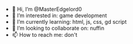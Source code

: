 - 👋 Hi, I’m @MasterEdgelord0
- 👀 I’m interested in: game development
- 🌱 I’m currently learning: html, js, css, gd script
- 💞️ I’m looking to collaborate on: nuffin 
- 📫 How to reach me: don't

<!---
MasterEdgelord0/MasterEdgelord0 is a ✨ special ✨ repository because its `README.md` (this file) appears on your GitHub profile.
You can click the Preview link to take a look at your changes.
--->
